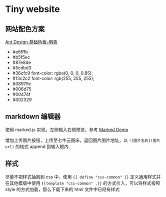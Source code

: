 # Tiny website

## 网站配色方案

[Ant Design 基础色板-明青](https://ant.design/docs/spec/colors-cn#%E5%9F%BA%E7%A1%80%E8%89%B2%E6%9D%BF)

- #e6fffb
- #b5f5ec
- #87e8de
- #5cdbd3
- #36cfc9 font-color: rgba(0, 0, 0, 0.85);
- #13c2c2 font-color: rgb(255, 255, 255);
- #08979c
- #006d75
- #00474f
- #002329

## markdown 编辑器

使用 marked.js 实现，左侧输入右侧预览，参考 [Marked Demo](https://marked.js.org/demo)

增加上传图片按钮，上传至七牛云图床，返回图片图片地址，以 ```![图片名称](图片url)``` 的格式 append 到输入框内

## 样式

尽量不把样式抽离到 css 中，使用 ```{{ define "css-common" }}``` 定义通用样式并在其他模版中使用 ```{{template "css-common" .}}``` 的方式引入，可以将样式按照 style 的方式加载，那么下载下来的 html 文件中已经有样式
